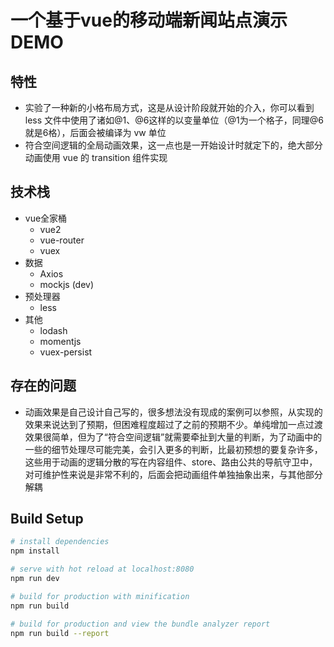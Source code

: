 # 一个基于vue的移动端新闻站点演示DEMO

## 特性
- 实验了一种新的小格布局方式，这是从设计阶段就开始的介入，你可以看到 less 文件中使用了诸如@1、@6这样的以变量单位（@1为一个格子，同理@6就是6格），后面会被编译为 vw 单位
- 符合空间逻辑的全局动画效果，这一点也是一开始设计时就定下的，绝大部分动画使用 vue 的 transition 组件实现


## 技术栈
- vue全家桶
    - vue2
    - vue-router
    - vuex
- 数据
    - Axios
    - mockjs (dev)
- 预处理器
    - less
- 其他
    - lodash
    - momentjs
    - vuex-persist


## 存在的问题
- 动画效果是自己设计自己写的，很多想法没有现成的案例可以参照，从实现的效果来说达到了预期，但困难程度超过了之前的预期不少。单纯增加一点过渡效果很简单，但为了“符合空间逻辑”就需要牵扯到大量的判断，为了动画中的一些的细节处理尽可能完美，会引入更多的判断，比最初预想的要复杂许多，这些用于动画的逻辑分散的写在内容组件、store、路由公共的导航守卫中，对可维护性来说是非常不利的，后面会把动画组件单独抽象出来，与其他部分解耦


## Build Setup

``` bash
# install dependencies
npm install

# serve with hot reload at localhost:8080
npm run dev

# build for production with minification
npm run build

# build for production and view the bundle analyzer report
npm run build --report
```